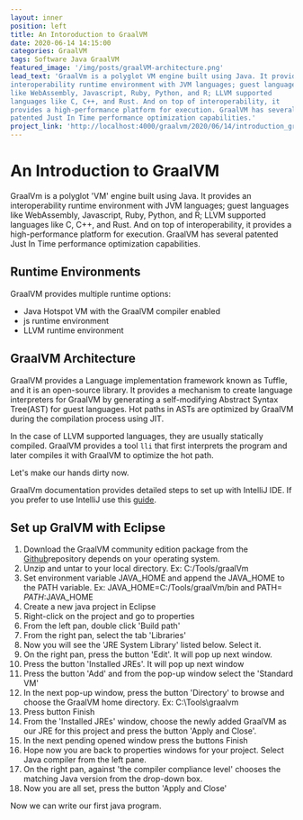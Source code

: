 ```yaml
---
layout: inner
position: left
title: An Intoroduction to GraalVM
date: 2020-06-14 14:15:00
categories: GraalVM
tags: Software Java GraalVM
featured_image: '/img/posts/graalVM-architecture.png'
lead_text: 'GraalVm is a polyglot VM engine built using Java. It provides an
interoperability runtime environment with JVM languages; guest languages
like WebAssembly, Javascript, Ruby, Python, and R; LLVM supported
languages like C, C++, and Rust. And on top of interoperability, it
provides a high-performance platform for execution. GraalVM has several
patented Just In Time performance optimization capabilities.'
project_link: 'http://localhost:4000/graalvm/2020/06/14/introduction_graalVm.html'
---
```

# An Introduction to GraalVM

GraalVm is a polyglot &#39;VM&#39; engine built using Java. It provides an interoperability runtime environment with JVM languages; guest languages like WebAssembly, Javascript, Ruby, Python, and R; LLVM supported languages like C, C++, and Rust. And on top of interoperability, it provides a high-performance platform for execution. GraalVM has several patented Just In Time performance optimization capabilities.

## Runtime Environments

GraalVM provides multiple runtime options:

- Java Hotspot VM with the GraalVM compiler enabled
- js runtime environment
- LLVM runtime environment

## GraalVM Architecture

GraalVM provides a Language implementation framework known as Tuffle, and it is an open-source library. It provides a mechanism to create language interpreters for GraalVM by generating a self-modifying Abstract Syntax Tree(AST) for guest languages. Hot paths in ASTs are optimized by GraalVM during the compilation process using JIT.

In the case of LLVM supported languages, they are usually statically compiled. GraalVM provides a tool `lli` that first interprets the program and later compiles it with GraalVM to optimize the hot path.

Let&#39;s make our hands dirty now.

GraalVm documentation provides detailed steps to set up with IntelliJ IDE. If you prefer to use IntelliJ use this [guide](https://www.graalvm.org/guides/#run-java-applications-on-graalvm-from-an-ide).

## Set up GralVM with Eclipse

1. Download the GraalVM community edition package from the [Github](https://github.com/graalvm/graalvm-ce-builds/releases/tag/vm-20.3.0)repository depends on your operating system.
2. Unzip and untar to your local directory. Ex: C:/Tools/graalVm
3. Set environment variable JAVA\_HOME and append the JAVA\_HOME to the PATH variable. Ex: JAVA\_HOME=C:/Tools/graalVm/bin and PATH= $PATH:$JAVA\_HOME
4. Create a new java project in Eclipse
5. Right-click on the project and go to properties
6. From the left pan, double click &#39;Build path&#39;
7. From the right pan, select the tab &#39;Libraries&#39;
8. Now you will see the &#39;JRE System Library&#39; listed below. Select it.
9. On the right pan, press the button &#39;Edit&#39;. It will pop up next window.
10. Press the button &#39;Installed JREs&#39;. It will pop up next window
11. Press the button &#39;Add&#39; and from the pop-up window select the &#39;Standard VM&#39;
12. In the next pop-up window, press the button &#39;Directory&#39; to browse and choose the GraalVM home directory. Ex: C:\Tools\graalvm
13. Press button Finish
14. From the &#39;Installed JREs&#39; window, choose the newly added GraalVM as our JRE for this project and press the button &#39;Apply and Close&#39;.
15. In the next pending opened window press the buttons Finish
16. Hope now you are back to properties windows for your project. Select Java compiler from the left pane.
17. On the right pan, against &#39;the compiler compliance level&#39; chooses the matching Java version from the drop-down box.
18. Now you are all set, press the button &#39;Apply and Close&#39;

Now we can write our first java program.